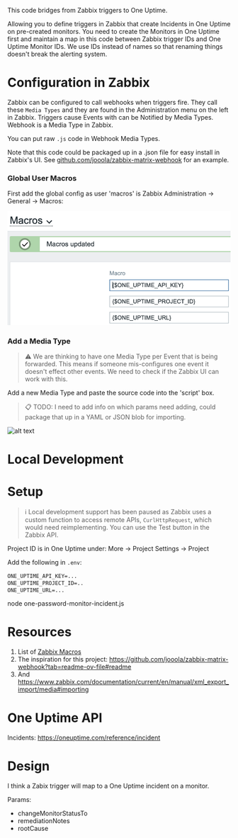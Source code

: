 
This code bridges from Zabbix triggers to One Uptime.

Allowing you to define triggers in Zabbix that create Incidents in One Uptime on pre-created monitors. You need to create the Monitors in One Uptime first and maintain a map in this code between Zabbix trigger IDs and One Uptime Monitor IDs. We use IDs instead of names so that renaming things doesn't break the alerting system.

# Configuration in Zabbix 

Zabbix can be configured to call webhooks when triggers fire. They call these `Media Types` and they are found in the Administration menu on the left in Zabbix. Triggers cause Events with can be Notified by Media Types. Webhook is a Media Type in Zabbix.

You can put raw `.js` code in Webhook Media Types.

Note that this code could be packaged up in a .json file for easy install in Zabbix's UI. See [github.com/jooola/zabbix-matrix-webhook](https://github.com/jooola/zabbix-matrix-webhook?tab=readme-ov-file#readme) for an example.

### Global User Macros

First add the global config as user 'macros' is Zabbix Administration -> General -> Macros:

![alt text](media/global-macros.png)

### Add a Media Type

> ⚠️ We are thinking to have one Media Type per Event that is being forwarded. This means if someone mis-configures one event it doesn't effect other events. We need to check if the Zabbix UI can work with this.

Add a new Media Type and paste the source code into the 'script' box.

> 📋 TODO: I need to add info on which params need adding, could package that up in a YAML or JSON blob for importing.

![alt text](media/zabbix-media-type.png)


# Local Development

# Setup

> ℹ️ Local development support has been paused as Zabbix uses a custom function to access remote APIs, `CurlHttpRequest`, which would need reimplementing. You can use the Test button in the Zabbix API.

Project ID is in One Uptime under: More -> Project Settings -> Project

Add the following in `.env`:

```
ONE_UPTIME_API_KEY=...
ONE_UPTIME_PROJECT_ID=..
ONE_UPTIME_URL=...
```

node one-password-monitor-incident.js

# Resources

1. List of [Zabbix Macros](https://www.zabbix.com/documentation/current/en/manual/appendix/macros/supported_by_location)
1. The inspiration for this project: https://github.com/jooola/zabbix-matrix-webhook?tab=readme-ov-file#readme
1. And https://www.zabbix.com/documentation/current/en/manual/xml_export_import/media#importing


# One Uptime API

Incidents: https://oneuptime.com/reference/incident

# Design

I think a Zabix trigger will map to a One Uptime incident on a monitor.

Params: 
- changeMonitorStatusTo
- remediationNotes
- rootCause
